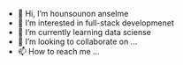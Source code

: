 - 👋 Hi, I’m hounsounon anselme
- 👀 I’m interested in full-stack developmenet
- 🌱 I’m currently learning data sciense
- 💞️ I’m looking to collaborate on ...
- 📫 How to reach me ...

<!---
hounsounon-anselme/hounsounon-anselme is a ✨ special ✨ repository because its `README.md` (this file) appears on your GitHub profile.
You can click the Preview link to take a look at your changes.
--->
